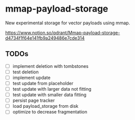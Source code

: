 # mmap-payload-storage

New experimental storage for vector payloads using mmap.

https://www.notion.so/qdrant/Mmap-payload-storage-d4734f1f64e141fb9a249486e7cde314


## TODOs

- [ ] implement deletion with tombstones
- [ ] test deletion
- [ ] implement update
- [ ] test update from placeholder
- [ ] test update with larger data not fitting
- [ ] test update with smaller data fitting
- [ ] persist page tracker
- [ ] load payload_storage from disk
- [ ] optimize to decrease fragmentation